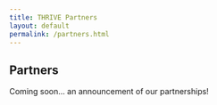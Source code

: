 ```yaml
---
title: THRIVE Partners
layout: default
permalink: /partners.html
---
```


## Partners

Coming soon... an announcement of our partnerships!

